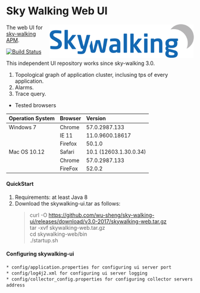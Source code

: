 Sky Walking Web UI
===============

<img src="src/main/resources/public/img/logo.png" alt="Sky Walking logo" height="90px" align="right" />

The web UI for [sky-walking APM](https://github.com/wu-sheng/sky-walking). 

[![Build Status](https://travis-ci.org/wu-sheng/sky-walking-ui.svg?branch=master)](https://travis-ci.org/wu-sheng/sky-walking-ui)

This independent UI repository works since sky-walking 3.0.

1. Topological graph of application cluster, inclusing tps of every application.
1. Alarms.
1. Trace query.

- Tested browsers

|Operation System|Browser|Version|
|:-----|:-----|:-----|
|Windows 7|Chrome|57.0.2987.133|
||IE 11|11.0.9600.18617|
||Firefox|50.1.0|
|Mac OS 10.12|Safari|10.1 (12603.1.30.0.34)|
||Chrome|57.0.2987.133|
||FireFox|52.0.2|

#### QuickStart
1. Requirements: at least Java 8
1. Download the skywalking-ui.tar as follows:
    > curl -O https://github.com/wu-sheng/sky-walking-ui/releases/download/v3.0-2017/skywalking-web.tar.gz     
    > tar -xvf skywalking-web.tar.gz  
    > cd skywalking-web/bin  
    > ./startup.sh
#### Configuring skywalking-ui
    * config/application.properties for configuring ui server port 
    * config/log4j2.xml for configuring ui server logging
    * config/collector_config.properties for configuring collector servers address